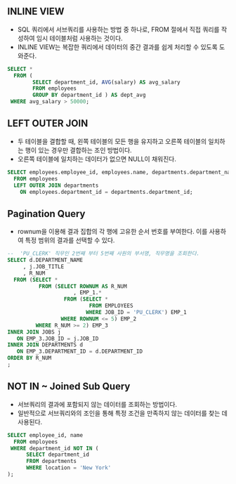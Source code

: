 ## INLINE VIEW
* SQL 쿼리에서 서브쿼리를 사용하는 방법 중 하나로, FROM 절에서 직접 쿼리를 작성하여 임시 테이블처럼 사용하는 것이다.
* INLINE VIEW는 복잡한 쿼리에서 데이터의 중간 결과를 쉽게 처리할 수 있도록 도와준다.
```sql
SELECT *
  FROM (
        SELECT department_id, AVG(salary) AS avg_salary
        FROM employees
        GROUP BY department_id ) AS dept_avg 
 WHERE avg_salary > 50000;
```

## LEFT OUTER JOIN
* 두 테이블을 결합할 때, 왼쪽 테이블의 모든 행을 유지하고 오른쪽 테이블의 일치하는 행이 있는 경우만 결합하는 조인 방법이다.
*  오른쪽 테이블에 일치하는 데이터가 없으면 NULL이 채워진다.
```sql
SELECT employees.employee_id, employees.name, departments.department_name
  FROM employees
  LEFT OUTER JOIN departments
    ON employees.department_id = departments.department_id;
```

## Pagination Query
* rownum을 이용해 결과 집합의 각 행에 고유한 순서 번호를 부여한다. 이를 사용하여 특정 범위의 결과를 선택할 수 있다.
```sql
--  'PU_CLERK' 직무인 2번째 부터 5번째 사원의 부서명, 직무명을 조회한다.
SELECT d.DEPARTMENT_NAME 
	 , j.JOB_TITLE 
	 , R_NUM
  FROM (SELECT *
		  FROM (SELECT ROWNUM AS R_NUM
				     , EMP_1.*
				  FROM (SELECT *
						  FROM EMPLOYEES 
						 WHERE JOB_ID = 'PU_CLERK') EMP_1
				 WHERE ROWNUM <= 5) EMP_2
		 WHERE R_NUM >= 2) EMP_3
INNER JOIN JOBS j 
   ON EMP_3.JOB_ID = j.JOB_ID 
INNER JOIN DEPARTMENTS d 
   ON EMP_3.DEPARTMENT_ID = d.DEPARTMENT_ID 
ORDER BY R_NUM
;
```




## NOT IN ~ Joined Sub Query
* 서브쿼리의 결과에 포함되지 않는 데이터를 조회하는 방법이다.
* 일반적으로 서브쿼리와의 조인을 통해 특정 조건을 만족하지 않는 데이터를 찾는 데 사용된다.
```sql
SELECT employee_id, name
  FROM employees
 WHERE department_id NOT IN (
      SELECT department_id
      FROM departments
      WHERE location = 'New York'
);
```
